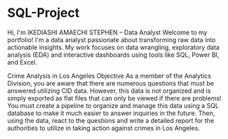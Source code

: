 # SQL-Project
 Hi, I'm IKEDIASHI AMAECHI STEPHEN – Data Analyst
Welcome to my portfolio! I'm a data analyst passionate about transforming raw data into actionable insights. My work focuses on data wrangling, exploratory data analysis (EDA) and interactive dashboards using tools like SQL, Power BI, and Excel.

Crime Analysis in Los Angeles
Objective
As a member of the Analytics Division, you are aware that there are numerous questions that must be answered utilizing CID data. However, this data is not organized and is simply exported as flat files that can only be viewed if there are problems! You must create a pipeline to organize and manage this data using a SQL database to make it much easier to answer inquiries in the future. Then, using the data, react to the questions and write a detailed report for the authorities to utilize in taking action against crimes in Los Angeles.
